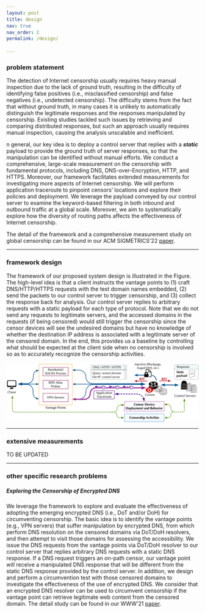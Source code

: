 ```yaml
---
layout: post
title: design
nav: true
nav_order: 2
permalink: /design/

---
```


### problem statement

The detection of Internet censorship usually requires heavy manual inspection due to the lack of ground truth, resulting in the difficulty of identifying false positives (i.e., misclassified censorship) and false negatives (i.e., undetected censorship). The difficulty stems from the fact that without ground truth, in many cases it is unlikely to automatically distinguish the legitimate responses and the responses manipulated by censorship. Existing studies tackled such issues by retrieving and comparing distributed responses, but such an approach usually requires manual inspection, causing the analysis unscalable and inefficient.

n general, our key idea is to deploy a control server that replies with a ***static*** payload to provide the ground truth of server responses, so that the manipulation can be identified without manual efforts. We conduct a comprehensive, large-scale measurement on the censorship with fundamental protocols, including DNS, DNS-over-Encryption, HTTP, and HTTPS. Moreover, our framework facilitates extended measurements for investigating more aspects of Internet censorship. We will perform application traceroute to pinpoint censors’ locations and explore their policies and deployment. We leverage the payload conveyed by our control server to examine the keyword-based filtering in both inbound and outbound traffic at a global scale. Moreover, we aim to systematically explore how the diversity of routing paths affects the effectiveness of Internet censorship.

The detail of the framework and a comprehensive measurement study on global censorship can be found in our ACM SIGMETRICS'22 <a href="/assets/pdf/sigmetrics22.pdf">paper</a>.

---

### framework design

The framework of our proposed system design is illustrated in the Figure. The high-level idea is that a client instructs the vantage points to (1) craft DNS/HTTP/HTTPS requests with the test domain names embedded, (2) send the packets to our control server to trigger censorship, and (3) collect the response back for analysis. Our control server replies to arbitrary requests with a static payload for each type of protocol. Note that we do not send any requests to legitimate servers, and the accessed domains in the requests (if being censored) would still trigger the censorship since the censor devices will see the undesired domains but have no knowledge of whether the destination IP address is associated with a legitimate server of the censored domain. In the end, this provides us a baseline by controlling what should be expected at the client side when no censorship is involved so as to accurately recognize the censorship activities.

<img src="/assets/img/disguiser_hz.png" alt="Disguiser Design" style="max-width: 100%"/>

---

### extensive measurements

TO BE UPDATED

---

### other specific research problems

##### ***Exploring the Censorship of Encrypted DNS***
We leverage the framework to explore and evaluate the effectiveness of adopting the emerging encrypted DNS (i.e., DoT and/or DoH) for circumventing censorship. The basic idea is to identify the vantage points (e.g., VPN servers) that suffer manipulation by encrypted DNS, from which perform DNS resolution on the censored domains via DoT/DoH resolvers, and then attempt to visit those domains for assessing the accessibility. We issue the DNS requests from the vantage points via DoT/DoH resolver to our control server that replies arbitrary DNS requests with a static DNS response. If a DNS request triggers an on-path censor, our vantage point will receive a manipulated DNS response that will be different from the static DNS response provided by the control server. In addition, we design and perform a circumvention test with those censored domains to investigate the effectiveness of the use of encrypted DNS. We consider that an encrypted DNS resolver can be used to circumvent censorship if the vantage point can retrieve legitimate web content from the censored domain. The detail study can be found in our WWW'21 <a href="/assets/pdf/www21.pdf">paper</a>.